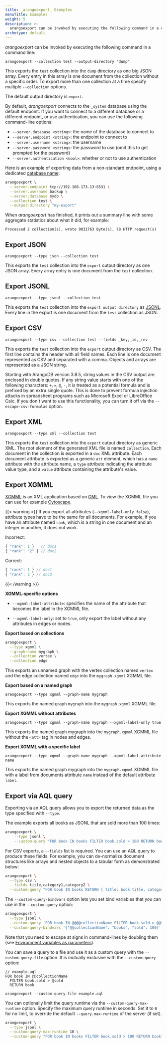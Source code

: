 ```yaml
---
title: _arangoexport_ Examples
menuTitle: Examples
weight: 5
description: >-
  arangoexport can be invoked by executing the following command in a command line
archetype: default
---
```

_arangoexport_ can be invoked by executing the following command in a command line:

```
arangoexport --collection test --output-directory "dump"
```

This exports the `test` collection into the `dump` directory as one big JSON array. Every entry
in this array is one document from the collection without a specific order. To export more than
one collection at a time specify multiple `--collection` options.

The default output directory is `export`.

By default, _arangoexport_ connects to the `_system` database using the default
endpoint. If you want to connect to a different database or a different endpoint, 
or use authentication, you can use the following command-line options:

- `--server.database <string>`: the name of the database to connect to
- `--server.endpoint <string>`: the endpoint to connect to
- `--server.username <string>`: the username
- `--server.password <string>`: the password to use (omit this to get prompted
  for the password)
- `--server.authentication <bool>`: whether or not to use authentication

Here is an example of exporting data from a non-standard endpoint, using a dedicated
[database name](../../../concepts/data-structure/databases.md#database-names):

```bash
arangoexport \
  --server.endpoint tcp://192.168.173.13:8531 \
  --server.username backup \
  --server.database mydb \
  --collection test \
  --output-directory "my-export"
```

When _arangoexport_ has finished, it prints out a summary line with some aggregate
statistics about what it did, for example:

```
Processed 2 collection(s), wrote 9031763 Byte(s), 78 HTTP request(s)
```

## Export JSON

```
arangoexport --type json --collection test
```

This exports the `test` collection into the `export` output directory as one JSON array.
Every array entry is one document from the `test` collection.

## Export JSONL

```
arangoexport --type jsonl --collection test
```

This exports the `test` collection into the `export output directory` as [JSONL](http://jsonlines.org).
Every line in the export is one document from the `test` collection as JSON.

## Export CSV

```
arangoexport --type csv --collection test --fields _key,_id,_rev
```

This exports the `test` collection into the `export` output directory as CSV. The first
line contains the header with all field names. Each line is one document represented as
CSV and separated with a comma. Objects and arrays are represented as a JSON string.

Starting with ArangoDB version 3.8.5, string values in the CSV output are enclosed in 
double quotes. If any string value starts with one of the following characters: `+`, `=`, `@`, `-`,
it is treated as a potential formula and is prefixed by an extra single quote.
This is done to prevent formula injection attacks in spreadsheet programs such as Microsoft Excel or
LibreOffice Calc. If you don't want to use this functionality, you can turn it off via 
the `--escape-csv-formulae` option.

## Export XML

```
arangoexport --type xml --collection test
```

This exports the `test` collection into the `export` output directory as generic XML.
The root element of the generated XML file is named `collection`.
Each document in the collection is exported in a `doc` XML attribute.
Each document attribute is exported as a generic `att` element, which has a
`name` attribute with the attribute name, a `type` attribute indicating the
attribute value type, and a `value` attribute containing the attribute's value.

## Export XGMML

[XGMML](https://en.wikipedia.org/wiki/XGMML) is an XML application
based on [GML](https://en.wikipedia.org/wiki/Graph_Modelling_Language).
To view the XGMML file you can use for example [Cytoscape](http://cytoscape.org).

{{< warning >}}
If you export all attributes (`--xgmml-label-only false`), attribute
types have to be the same for all documents. For example, if you have an
attribute named `rank`, which is a string in one document and an integer in another,
it does not work.

Incorrect:

```js
{ "rank": 1 }   // doc1
{ "rank": "2" } // doc2
```

Correct:

```js
{ "rank": 1 } // doc1
{ "rank": 2 } // doc2
```
{{< /warning >}}

**XGMML-specific options**

- `--xgmml-label-attribute`: specifies the name of the attribute that becomes the
  label in the XGMML file.

- `--xgmml-label-only`: set to `true`, only export the label without any
  attributes in edges or nodes.

**Export based on collections**

```bash
arangoexport \
  --type xgmml \
  --graph-name mygraph \
  --collection vertex \
  --collection edge
```

This exports an unnamed graph with the vertex collection named `vertex` and the edge collection
named `edge` into the `mygraph.xgmml` XGMML file.

**Export based on a named graph**

```
arangoexport --type xgmml --graph-name mygraph
```

This exports the named graph `mygraph` into the `mygraph.xgmml` XGMML file.

**Export XGMML without attributes**

```
arangoexport --type xgmml --graph-name mygraph --xgmml-label-only true
```

This exports the named graph mygraph into the `mygraph.xgmml` XGMML file without the `<att>` tag in nodes and edges.

**Export XGMML with a specific label**

```
arangoexport --type xgmml --graph-name mygraph --xgmml-label-attribute name
```

This exports the named graph mygraph into the `mygraph.xgmml` XGMML file with a
label from documents attribute `name` instead of the default attribute `label`.

## Export via AQL query

Exporting via an AQL query allows you to export the returned data as the type
specified with `--type`.

The example exports all books as JSONL that are sold more than 100 times:

```bash
arangoexport \
    --type jsonl \
    --custom-query "FOR book IN books FILTER book.sold > 100 RETURN book"
```

For CSV exports, a `--fields` list is required. You can use an AQL query to produce
these fields. For example, you can de-normalize document structures like arrays and
nested objects to a tabular form as demonstrated below:

```bash
arangoexport \
  --type csv \
  --fields title,category1,category2 \
  --custom-query "FOR book IN books RETURN { title: book.title, category1: book.categories[0], category2: book.categories[1] }"
```

The `--custom-query-bindvars` option lets you set bind variables that you can
use in the `--custom-query` option:

```bash
arangoexport \
  --type jsonl \
  --custom-query 'FOR book IN @@@@collectionName FILTER book.sold > @@sold RETURN book' \
  --custom-query-bindvars '{"@@collectionName": "books", "sold": 100}'
```

Note that you need to escape at signs in command-lines by doubling them (see
[Environment variables as parameters](../../../operations/administration/configuration.md#environment-variables-as-parameters)).

You can save a query to a file and use it as a custom query with the
`--custom-query-file` option. It is mutually exclusive with the `--custom-query`
option:

```aql
// example.aql
FOR book IN @@collectionName
  FILTER book.sold > @sold
  RETURN book
```

```
arangoexport --custom-query-file example.aql
```

You can optionally limit the query runtime via the `--custom-query-max-runtime`
option. Specify the maximum query runtime in seconds. Set it to `0` for no limit,
to override the default `--query.max-runtime` of the server (if set).

```bash
arangoexport \
  --type jsonl \
  --custom-query-max-runtime 10 \
  --custom-query "FOR book IN books FILTER book.sold > 100 RETURN book"
```
